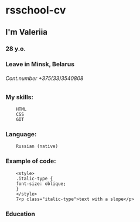# rsschool-cv
##  I'm Valeriia 
### 28 y.o.
### Leave in Minsk, Belarus
###### Cont.number +375(33)3540808


### My skills: 
        HTML
        CSS
        GIT
### Language:
        Russian (native)
### Example of code:
        <style>
        .italic-type {
        font-size: oblique;
        }
        </style>
        7<p class="italic-type">text with a slope</p>
### Education
        
